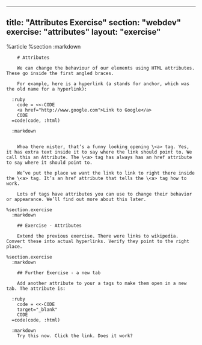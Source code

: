 ---
  title: "Attributes Exercise"
  section: "webdev"
  exercise: "attributes"
  layout: "exercise"
  ---
  
  %article
    %section
      :markdown
  
        # Attributes
  
        We can change the behaviour of our elements using HTML attributes. These go inside the first angled braces.
  
        For example, here is a hyperlink (a stands for anchor, which was the old name for a hyperlink):
  
      :ruby
        code = <<-CODE
        <a href="http://www.google.com">Link to Google</a>
        CODE
      =code(code, :html)
  
      :markdown
  
  
        Whoa there mister, that’s a funny looking opening \<a> tag. Yes, it has extra text inside it to say where the link should point to. We call this an Attribute. The \<a> tag has always has an href attribute to say where it should point to.
  
        We’ve put the place we want the link to link to right there inside the \<a> tag. It’s an href attribute that tells the \<a> tag how to work.
  
        Lots of tags have attributes you can use to change their behavior or appearance. We’ll find out more about this later.
  
    %section.exercise
      :markdown
  
        ## Exercise - Attributes
  
        Extend the previous exercise. There were links to wikipedia. Convert these into actual hyperlinks. Verify they point to the right place.
  
    %section.exercise
      :markdown
  
        ## Further Exercise - a new tab
  
        Add another attribute to your a tags to make them open in a new tab. The attribute is:
  
      :ruby
        code = <<-CODE
        target="_blank"
        CODE
      =code(code, :html)
  
      :markdown
        Try this now. Click the link. Does it work?
  